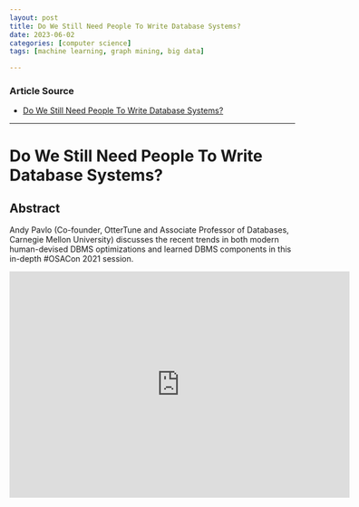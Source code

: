 ```yaml
---
layout: post
title: Do We Still Need People To Write Database Systems?   
date: 2023-06-02
categories: [computer science]
tags: [machine learning, graph mining, big data]

---
```


### Article Source

* [Do We Still Need People To Write Database Systems?](https://www.youtube.com/watch?v=T0pLDX8HkhE)


---

# Do We Still Need People To Write Database Systems?


## Abstract

Andy Pavlo (Co-founder, OtterTune and Associate Professor of Databases, Carnegie Mellon University) discusses the recent trends in both modern human-devised DBMS optimizations and learned DBMS components in this in-depth #OSACon 2021 session. 


<iframe width="600" height="400" src="https://www.youtube.com/embed/T0pLDX8HkhE" title="YouTube video player" frameborder="0" allow="accelerometer; autoplay; clipboard-write; encrypted-media; gyroscope; picture-in-picture; web-share" allowfullscreen></iframe>